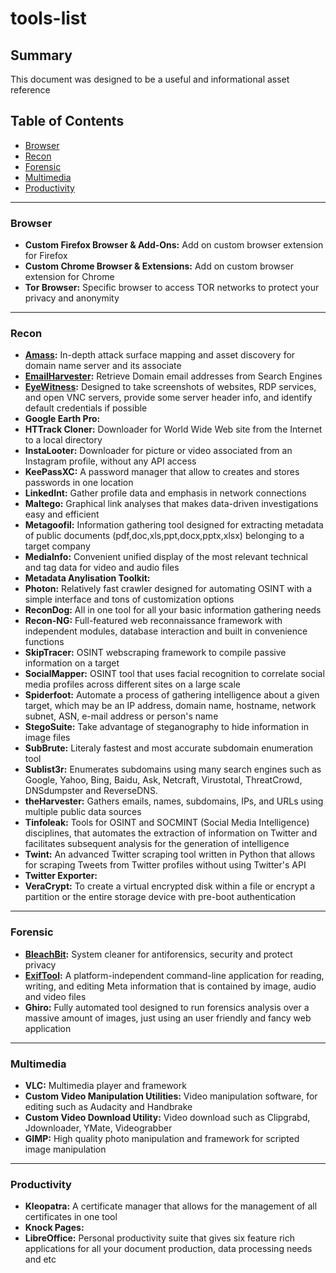 # tools-list

## Summary
This document was designed to be a useful and informational asset reference

## Table of Contents
* [Browser](#browser)
* [Recon](#recon)
* [Forensic](#forensic)
* [Multimedia](#multimedia)
* [Productivity](#productivity)

---

### Browser
* **Custom Firefox Browser & Add-Ons:** Add on custom browser extension for Firefox
* **Custom Chrome Browser & Extensions:** Add on custom browser extension for Chrome
* **Tor Browser:** Specific browser to access TOR networks to protect your privacy and anonymity

---

### Recon
* **[Amass](https://github.com/OWASP/Amass):** In-depth attack surface mapping and asset discovery for domain name server and its associate
* **[EmailHarvester](https://github.com/maldevel/EmailHarvester):** Retrieve Domain email addresses from Search Engines
* **[EyeWitness](https://github.com/FortyNorthSecurity/EyeWitness):** Designed to take screenshots of websites, RDP services, and open VNC servers, provide some server header info, and identify default credentials if possible
* **Google Earth Pro:** 
* **HTTrack Cloner:** Downloader for World Wide Web site from the Internet to a local directory
* **InstaLooter:** Downloader for picture or video associated from an Instagram profile, without any API access
* **KeePassXC:** A password manager that allow to creates and stores passwords in one location
* **LinkedInt:** Gather profile data and emphasis in network connections
* **Maltego:** Graphical link analyses that makes data-driven investigations easy and efficient
* **Metagoofil:** Information gathering tool designed for extracting metadata of public documents (pdf,doc,xls,ppt,docx,pptx,xlsx) belonging to a target company
* **MediaInfo:** Convenient unified display of the most relevant technical and tag data for video and audio files
* **Metadata Anylisation Toolkit:** 
* **Photon:** Relatively fast crawler designed for automating OSINT with a simple interface and tons of customization options
* **ReconDog:** All in one tool for all your basic information gathering needs
* **Recon-NG:** Full-featured web reconnaissance framework with independent modules, database interaction and built in convenience functions
* **SkipTracer:** OSINT webscraping framework to compile passive information on a target
* **SocialMapper:** OSINT tool that uses facial recognition to correlate social media profiles across different sites on a large scale
* **Spiderfoot:** Automate a process of gathering intelligence about a given target, which may be an IP address, domain name, hostname, network subnet, ASN, e-mail address or person's name
* **StegoSuite:** Take advantage of steganography to hide information in image files
* **SubBrute:** Literaly fastest and most accurate subdomain enumeration tool
* **Sublist3r:** Enumerates subdomains using many search engines such as Google, Yahoo, Bing, Baidu, Ask, Netcraft, Virustotal, ThreatCrowd, DNSdumpster and ReverseDNS.
* **theHarvester:** Gathers emails, names, subdomains, IPs, and URLs using multiple public data sources
* **Tinfoleak:** Tools for OSINT and SOCMINT (Social Media Intelligence) disciplines, that automates the extraction of information on Twitter and facilitates subsequent analysis for the generation of intelligence
* **Twint:** An advanced Twitter scraping tool written in Python that allows for scraping Tweets from Twitter profiles without using Twitter's API
* **Twitter Exporter:** 
* **VeraCrypt:** To create a virtual encrypted disk within a file or encrypt a partition or the entire storage device with pre-boot authentication

---

### Forensic
* **[BleachBit](https://github.com/bleachbit/bleachbit):** System cleaner for antiforensics, security and protect privacy
* **[ExifTool](https://github.com/exiftool/exiftool):** A platform-independent command-line application for reading, writing, and editing Meta information that is contained by image, audio and video files
* **Ghiro:** Fully automated tool designed to run forensics analysis over a massive amount of images, just using an user friendly and fancy web application

---

### Multimedia
* **VLC:** Multimedia player and framework 
* **Custom Video Manipulation Utilities:** Video manipulation software, for editing such as Audacity and Handbrake
* **Custom Video Download Utility:** Video download such as Clipgrabd, Jdownloader, YMate, Videograbber
* **GIMP:** High quality photo manipulation and framework for scripted image manipulation

---

### Productivity
* **Kleopatra:** A certificate manager that allows for the management of all certificates in one tool
* **Knock Pages:** 
* **LibreOffice:** Personal productivity suite that gives six feature rich applications for all your document production, data processing needs and  etc
